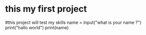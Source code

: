 # this my first project
#this project will test my skills
name = input("what is your name ?")
print("hallo world")
print(name)
